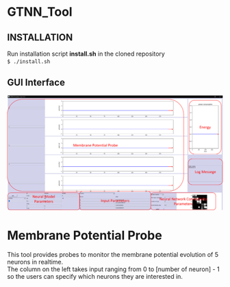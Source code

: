 # GTNN_Tool
## INSTALLATION
Run installation script **install.sh** in the cloned repository  
`$ ./install.sh`
## GUI Interface
![GUI](/figures/fig_gui.png)
# Membrane Potential Probe
This tool provides probes to monitor the membrane potential evolution of 5 neurons in realtime.  
The column on the left takes input ranging from 0 to [number of neuron] - 1 so the users can specify which neurons they are interested in.  
